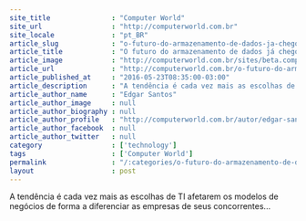 ```yaml
---
site_title               : "Computer World"
site_url                 : "http://computerworld.com.br"
site_locale              : "pt_BR"
article_slug             : "o-futuro-do-armazenamento-de-dados-ja-chegou"
article_title            : "O futuro do armazenamento de dados já chegou"
article_image            : "http://computerworld.com.br/sites/beta.computerworld.com.br/files/news_articles/software_flash_erp_digital.jpg"
article_url              : "http://computerworld.com.br/o-futuro-do-armazenamento-de-dados-ja-chegou"
article_published_at     : "2016-05-23T08:35:00-03:00"
article_description      : "A tendência é cada vez mais as escolhas de TI afetarem os modelos de negócios de forma a diferenciar as empresas de seus concorrentes..."
article_author_name      : "Edgar Santos"
article_author_image     : null
article_author_biography : null
article_author_profile   : "http://computerworld.com.br/autor/edgar-santos"
article_author_facebook  : null
article_author_twitter   : null
category                 : ['technology']
tags                     : ['Computer World']
permalink                : "/:categories/o-futuro-do-armazenamento-de-dados-ja-chegou/"
layout                   : post
---
```


A tendência é cada vez mais as escolhas de TI afetarem os modelos de negócios de forma a diferenciar as empresas de seus concorrentes...
